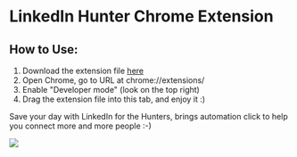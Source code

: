 # LinkedIn Hunter Chrome Extension

## How to Use:

1. Download the extension file [here](https://github.com/huynhminhtufu/linkedin-hunter/raw/master/linkedin-hunnter.crx)
2. Open Chrome, go to URL at chrome://extensions/
3. Enable "Developer mode" (look on the top right)
4. Drag the extension file into this tab, and enjoy it :)

Save your day with LinkedIn for the Hunters, brings automation click to help you connect more and more people :-)

![](https://i.imgur.com/881RHDh.png)
